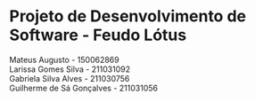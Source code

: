 # Projeto de Desenvolvimento de Software - Feudo Lótus

Mateus Augusto - 150062869    
Larissa Gomes Silva - 211031092<br> 
Gabriela Silva Alves - 211030756<br>
Guilherme de Sá Gonçalves - 211031056 
